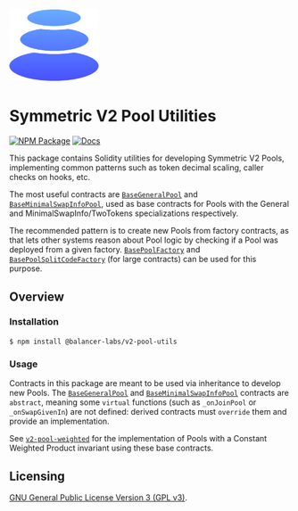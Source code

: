 # <img src="../../logo.svg" alt="Balancer" height="128px">

# Symmetric V2 Pool Utilities

[![NPM Package](https://img.shields.io/npm/v/@balancer-labs/v2-pool-utils.svg)](https://www.npmjs.org/package/@balancer-labs/v2-pool-utils)
[![Docs](https://img.shields.io/badge/docs-%F0%9F%93%84-blue)](https://docs.balancer.fi/developers/smart-contracts/apis/pools)

This package contains Solidity utilities for developing Symmetric V2 Pools, implementing common patterns such as token decimal scaling, caller checks on hooks, etc.

The most useful contracts are [`BaseGeneralPool`](./contracts/BaseGeneralPool.sol) and [`BaseMinimalSwapInfoPool`](./contracts/BaseMinimalSwapInfoPool.sol), used as base contracts for Pools with the General and MinimalSwapInfo/TwoTokens specializations respectively.

The recommended pattern is to create new Pools from factory contracts, as that lets other systems reason about Pool logic by checking if a Pool was deployed from a given factory. [`BasePoolFactory`](./contracts/factories/BasePoolFactory.sol) and [`BasePoolSplitCodeFactory`](./contracts/factories/BasePoolSplitCodeFactory.sol) (for large contracts) can be used for this purpose.

## Overview

### Installation

```console
$ npm install @balancer-labs/v2-pool-utils
```

### Usage

Contracts in this package are meant to be used via inheritance to develop new Pools. The [`BaseGeneralPool`](./contracts/BaseGeneralPool.sol) and [`BaseMinimalSwapInfoPool`](./contracts/BaseMinimalSwapInfoPool.sol) contracts are `abstract`, meaning some `virtual` functions (such as `_onJoinPool` or `_onSwapGivenIn`) are not defined: derived contracts must `override` them and provide an implementation.

See [`v2-pool-weighted`](../pool-weighted) for the implementation of Pools with a Constant Weighted Product invariant using these base contracts.

## Licensing

[GNU General Public License Version 3 (GPL v3)](../../LICENSE).
